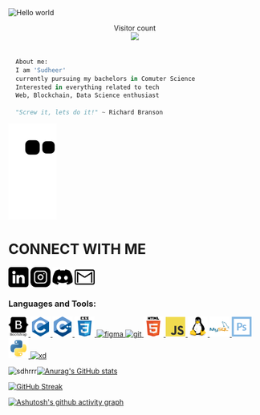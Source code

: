 <!-- <h1 align="center">Hi 👋, I'm Sudheer J</h1>
<h3 align="center">A Front End and Data Science enthusiast from India.</h3>

<p align="left"> <img src="https://komarev.com/ghpvc/?username=sdhrrr&label=Profile%20views&color=0e75b6&style=flat" alt="sdhrrr" /> </p>

- 🌱 I’m currently learning **MySQL and C++**

- 📫 How to reach me **Discord: Rust.js#2332**

- ⚡ Fun fact **Love Christopher Nolan's movies** -->


<!-- <a href="https://dev.to/sdhrrr" target="blank"><img align="center" src="https://raw.githubusercontent.com/rahuldkjain/github-profile-readme-generator/master/src/images/icons/Social/devto.svg" alt="sdhrrr" height="30" width="40" /></a> -->


<!-- 
<p align="left">
<h3 align="left">Connect with me:</h3>
<a href="https://www.linkedin.com/in/sudheer-j/" target="blank"><img align="center" src="https://raw.githubusercontent.com/rahuldkjain/github-profile-readme-generator/master/src/images/icons/Social/linked-in-alt.svg" alt="https://www.linkedin.com/in/sudheer-j/" height="30" width="40" /></a>
<a href="https://instagram.com/sdhrrr_" target="blank"><img align="center" src="https://raw.githubusercontent.com/rahuldkjain/github-profile-readme-generator/master/src/images/icons/Social/instagram.svg" alt="sdhrrr_" height="30" width="40" /></a>
<a href="https://discord.gg/Rust.js#2332" target="blank"><img align="center" src="https://raw.githubusercontent.com/rahuldkjain/github-profile-readme-generator/master/src/images/icons/Social/discord.svg" alt="Rust.js#2332" height="40" width="40" /></a>
</p> -->


<img src = "intro.gif" alt = "Hello world">

<p align="center"> 
  Visitor count<br>
  <img src="https://profile-counter.glitch.me/sdhrrr/count.svg"/>
</p>

```python

  About me: 
  I am 'Sudheer'
  currently pursuing my bachelors in Comuter Science
  Interested in everything related to tech
  Web, Blockchain, Data Science enthusiast
  
  "Screw it, lets do it!" ~ Richard Branson

```



![snake gif](https://github.com/sdhrrr/sdhrrr/blob/output/github-contribution-grid-snake.svg)


<!-- ================== -->


<h1>CONNECT WITH ME</h1>
<p align="left">
<a href="https://www.linkedin.com/in/sudheer-j/" target="blank"><img align="center" src="Assets/Icons/linkedin.png" alt="https://www.linkedin.com/in/sudheer-j/" height="40" width="40" /></a>
<a href="https://instagram.com/sdhrrr_" target="blank"><img align="center" src="Assets/Icons/instagram01.png" alt="sdhrrr_" height="40" width="40" /></a>
<a href="https://discord.gg/Rust.js#2332" target="blank"><img align="center" src="Assets/Icons/discord.png" alt="Rust.js#2332" height="40" width="40" /></a>
<a href="sudheerjillellamudi123@gmail.com" target="blank"><img align="center" src="Assets/Icons/mail.png" alt="mail me" height="40" width="40" /></a>
</p>

<!-- ================ -->

<h3 align="left">Languages and Tools:</h3>
<p align="left"> <a href="https://getbootstrap.com" target="_blank" rel="noreferrer"> <img src="https://raw.githubusercontent.com/devicons/devicon/master/icons/bootstrap/bootstrap-plain-wordmark.svg" alt="bootstrap" width="40" height="40"/> </a> <a href="https://www.cprogramming.com/" target="_blank" rel="noreferrer"> <img src="https://raw.githubusercontent.com/devicons/devicon/master/icons/c/c-original.svg" alt="c" width="40" height="40"/> </a> <a href="https://www.w3schools.com/cpp/" target="_blank" rel="noreferrer"> <img src="https://raw.githubusercontent.com/devicons/devicon/master/icons/cplusplus/cplusplus-original.svg" alt="cplusplus" width="40" height="40"/> </a> <a href="https://www.w3schools.com/css/" target="_blank" rel="noreferrer"> <img src="https://raw.githubusercontent.com/devicons/devicon/master/icons/css3/css3-original-wordmark.svg" alt="css3" width="40" height="40"/> </a> <a href="https://www.figma.com/" target="_blank" rel="noreferrer"> <img src="https://www.vectorlogo.zone/logos/figma/figma-icon.svg" alt="figma" width="40" height="40"/> </a> <a href="https://git-scm.com/" target="_blank" rel="noreferrer"> <img src="https://www.vectorlogo.zone/logos/git-scm/git-scm-icon.svg" alt="git" width="40" height="40"/> </a> <a href="https://www.w3.org/html/" target="_blank" rel="noreferrer"> <img src="https://raw.githubusercontent.com/devicons/devicon/master/icons/html5/html5-original-wordmark.svg" alt="html5" width="40" height="40"/> </a> <a href="https://developer.mozilla.org/en-US/docs/Web/JavaScript" target="_blank" rel="noreferrer"> <img src="https://raw.githubusercontent.com/devicons/devicon/master/icons/javascript/javascript-original.svg" alt="javascript" width="40" height="40"/> </a> <a href="https://www.linux.org/" target="_blank" rel="noreferrer"> <img src="https://raw.githubusercontent.com/devicons/devicon/master/icons/linux/linux-original.svg" alt="linux" width="40" height="40"/> </a> <a href="https://www.mysql.com/" target="_blank" rel="noreferrer"> <img src="https://raw.githubusercontent.com/devicons/devicon/master/icons/mysql/mysql-original-wordmark.svg" alt="mysql" width="40" height="40"/> </a> <a href="https://www.photoshop.com/en" target="_blank" rel="noreferrer"> <img src="https://raw.githubusercontent.com/devicons/devicon/master/icons/photoshop/photoshop-line.svg" alt="photoshop" width="40" height="40"/> </a> <a href="https://www.python.org" target="_blank" rel="noreferrer"> <img src="https://raw.githubusercontent.com/devicons/devicon/master/icons/python/python-original.svg" alt="python" width="40" height="40"/> </a> <a href="https://www.adobe.com/products/xd.html" target="_blank" rel="noreferrer"> <img src="https://cdn.worldvectorlogo.com/logos/adobe-xd.svg" alt="xd" width="40" height="40"/> </a> </p>

<p><img align="left" src="https://github-readme-stats.vercel.app/api/top-langs?username=sdhrrr&show_icons=true&locale=en&layout=compact" alt="sdhrrr" /></p>



[![Anurag's GitHub stats](https://github-readme-stats.vercel.app/api?username=sdhrrr&theme=dark)](https://github.com/anuraghazra/github-readme-stats)


[![GitHub Streak](https://github-readme-streak-stats.herokuapp.com?user=sdhrrr&theme=dark)](https://git.io/streak-stats)


[![Ashutosh's github activity graph](https://github-readme-activity-graph.cyclic.app/graph?username=sdhrrr&bg_color=141321&color=ffffff&line=ffffff&point=1eb8eb&area=true&hide_border=true)](https://github.com/ashutosh00710/github-readme-activity-graph)
